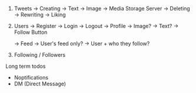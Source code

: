 1. Tweets
    -> Creating
        -> Text
        -> Image -> Media Storage Server
    -> Deleting
    -> Rewriting
    -> Liking

2. Users
    -> Register
    -> Login
    -> Logout
    -> Profile
        -> Image?
        -> Text?
        -> Follow Button

    -> Feed
        -> User's feed only?
        -> User + who they follow?



3. Following / Followers

Long term todos
 - Noptifications
 - DM (Direct Message)
